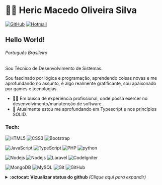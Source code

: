 # :man_technologist: Heric Macedo Oliveira Silva

[![GitHub](https://img.shields.io/badge/-GitHub-181717?style=flat-square&logo=github&link=https://github.com/HericC)](https://github.com/HericC)
[![Hotmail](https://img.shields.io/badge/-Hotmail-0078D4?style=flat-square&logo=microsoft-outlook&logoColor=white&link=mailto:heric_commercial@hotmail.com)](mailto:heric_commercial@hotmail.com)

## Hello World!

###### Português Brasileiro

Sou Técnico de Desenvolvimento de Sistemas.

Sou fascinado por lógica e programação, aprendendo coisas novas e me aprofundando no assunto, é algo realmente gratificante, sou apaixonado por games e tecnologias.

- :office_worker: Em busca de experiência profissional, onde possa exercer no desenvolvimento/manutenção de software. 
- :blue_heart: Atualmente estou me aprofundando em Typescript e nos princípios SOLID.

### Tech:
![HTML5](https://img.shields.io/badge/-HTML5-E34F26?style=flat-square&logo=html5&logoColor=white)
![CSS3](https://img.shields.io/badge/-CSS3-1572B6?style=flat-square&logo=css3)
![Bootstrap](https://img.shields.io/badge/-Bootstrap-563D7C?style=flat-square&logo=bootstrap&logoColor=white)

![JavaScript](https://img.shields.io/badge/-JavaScript-black?style=flat-square&logo=javascript)
![TypeScript](https://img.shields.io/badge/-TypeScript-black?style=flat-square&logo=typescript)
![PHP](https://img.shields.io/badge/-PHP-black?style=flat-square&logo=php)
![python](https://img.shields.io/badge/-Python-black?style=flat-square&logo=python)

![Nodejs](https://img.shields.io/badge/-Nodejs-black?style=flat-square&logo=Node.js)
![Nodejs](https://img.shields.io/badge/-React-black?style=flat-square&logo=React)
![Laravel](https://img.shields.io/badge/-Laravel-black?style=flat-square&logo=Laravel)
![CodeIgniter](https://img.shields.io/badge/-CodeIgniter-black?style=flat-square&logo=CodeIgniter)

![MongoDB](https://img.shields.io/badge/-MongoDB-black?style=flat-square&logo=mongodb)
![MySQL](https://img.shields.io/badge/-MySQL-black?style=flat-square&logo=mysql&logoColor=white)
![Git](https://img.shields.io/badge/-Git-black?style=flat-square&logo=git)
![GitHub](https://img.shields.io/badge/-GitHub-181717?style=flat-square&logo=github)

<details>
  <summary> <b>:octocat: Vizualizar status do github </b> <i>(Clique aqui para expandir)</i> </summary>
  <br>
    
  ![Github Status](https://github-readme-stats.vercel.app/api?username=hericc&show_icons=true&title_color=fff&icon_color=79ff97&text_color=9f9f9f&bg_color=151515)         
  
</details>
